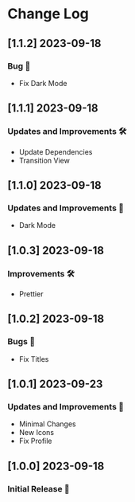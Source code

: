 # Change Log

## [1.1.2] 2023-09-18
### Bug 🐛
- Fix Dark Mode

## [1.1.1] 2023-09-18
### Updates and Improvements 🛠️
- Update Dependencies
- Transition View

## [1.1.0] 2023-09-18
### Updates and Improvements 🎨
- Dark Mode

## [1.0.3] 2023-09-18
### Improvements 🛠️
- Prettier

## [1.0.2] 2023-09-18
### Bugs 🐛
- Fix Titles

## [1.0.1] 2023-09-23
### Updates and Improvements 🚀
- Minimal Changes
- New Icons
- Fix Profile

## [1.0.0] 2023-09-18
### Initial Release 🚀